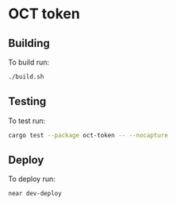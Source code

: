 # OCT token

## Building
To build run:
```bash
./build.sh
```

## Testing
To test run:
```bash
cargo test --package oct-token -- --nocapture
```

## Deploy
To deploy run:
```bash
near dev-deploy
```